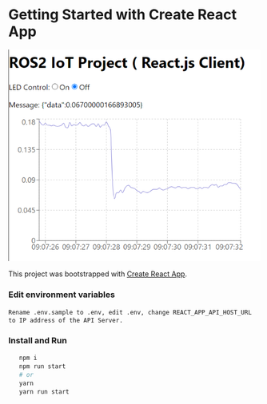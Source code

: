 # Getting Started with Create React App

<img src="../docs/react.png" alt="react" width="800px">

This project was bootstrapped with [Create React App](https://github.com/facebook/create-react-app).

### Edit environment variables

```
Rename .env.sample to .env, edit .env, change REACT_APP_API_HOST_URL to IP address of the API Server.

```

### Install and Run

```bash
   npm i
   npm run start
   # or
   yarn
   yarn run start
```
